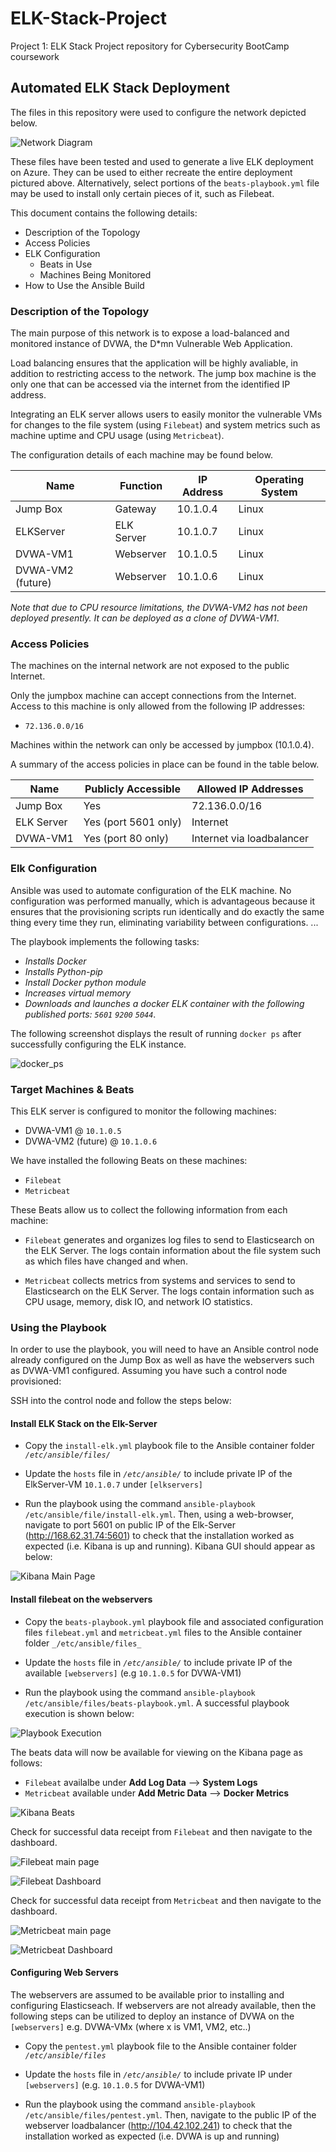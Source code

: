 # ELK-Stack-Project
Project 1: ELK Stack Project repository for Cybersecurity BootCamp coursework
## Automated ELK Stack Deployment

The files in this repository were used to configure the network depicted below.

![Network Diagram](https://github.com/jabartiwarsame/project13/blob/main/diagram/network_diagram.png)

These files have been tested and used to generate a live ELK deployment on Azure. They can be used to either recreate the entire deployment pictured above. Alternatively, select portions of the `beats-playbook.yml` file may be used to install only certain pieces of it, such as Filebeat.

This document contains the following details:
- Description of the Topology
- Access Policies
- ELK Configuration
  - Beats in Use
  - Machines Being Monitored
- How to Use the Ansible Build

### Description of the Topology

The main purpose of this network is to expose a load-balanced and monitored instance of DVWA, the D*mn Vulnerable Web Application.

Load balancing ensures that the application will be highly avaliable, in addition to restricting access to the network.  The jump box machine is the only one that can be accessed via the internet from the identified IP address.

Integrating an ELK server allows users to easily monitor the vulnerable VMs for changes to the file system (using `Filebeat`) and system metrics such as machine uptime and CPU usage (using `Metricbeat`).

The configuration details of each machine may be found below.

| Name     | Function | IP Address | Operating System |
|----------|----------|------------|------------------|
| Jump Box | Gateway  | 10.1.0.4   | Linux            |
| ELKServer| ELK Server | 10.1.0.7   | Linux            |
| DVWA-VM1 | Webserver  | 10.1.0.5 | Linux  |
| DVWA-VM2 (future)  |  Webserver        | 10.1.0.6  | Linux  |

*Note that due to CPU resource limitations, the DVWA-VM2 has not been deployed presently.  It can be deployed as a clone of DVWA-VM1*.

### Access Policies

The machines on the internal network are not exposed to the public Internet. 

Only the jumpbox machine can accept connections from the Internet. Access to this machine is only allowed from the following IP addresses:
- `72.136.0.0/16`

Machines within the network can only be accessed by jumpbox (10.1.0.4).

A summary of the access policies in place can be found in the table below.

| Name     | Publicly Accessible | Allowed IP Addresses |
|----------|---------------------|----------------------|
| Jump Box | Yes              | 72.136.0.0/16    |
| ELK Server   | Yes (port 5601 only)           | Internet                     |
|  DVWA-VM1    | Yes (port 80 only)     | Internet via loadbalancer |

### Elk Configuration

Ansible was used to automate configuration of the ELK machine. No configuration was performed manually, which is advantageous because it ensures that the provisioning scripts run identically and do exactly the same thing every time they run, eliminating variability between configurations. ...


The playbook implements the following tasks:
- _Installs Docker_
- _Installs Python-pip_
- _Install Docker python module_
- _Increases virtual memory_
- _Downloads and launches a docker ELK container with the following published ports: `5601` `9200` `5044`_.

The following screenshot displays the result of running `docker ps` after successfully configuring the ELK instance.

![docker_ps](https://github.com/jabartiwarsame/project13/blob/main/diagram/docker_ps.png)

### Target Machines & Beats
This ELK server is configured to monitor the following machines:
- DVWA-VM1 @ `10.1.0.5`
- DVWA-VM2 (future) @ `10.1.0.6`

We have installed the following Beats on these machines:
- `Filebeat`
- `Metricbeat`

These Beats allow us to collect the following information from each machine:
- `Filebeat` generates and organizes log files to send to Elasticsearch on the ELK Server. The logs contain information about the file system such as which files have changed and when.

- `Metricbeat` collects metrics from systems and services to send to Elasticsearch on the ELK Server. The logs contain information such as CPU usage, memory, disk IO, and network IO statistics.

### Using the Playbook
In order to use the playbook, you will need to have an Ansible control node already configured on the Jump Box as well as have the webservers such as DVWA-VM1 configured. Assuming you have such a control node provisioned:

SSH into the control node and follow the steps below:

#### Install ELK Stack on the Elk-Server
- Copy the `install-elk.yml` playbook file to the Ansible container folder _`/etc/ansible/files/`_

- Update the `hosts` file in _`/etc/ansible/`_ to include private IP of the ElkServer-VM `10.1.0.7` under `[elkservers]`

- Run the playbook using the command `ansible-playbook /etc/ansible/file/install-elk.yml`.  Then, using a web-browser, navigate to port 5601 on public IP of the Elk-Server (http://168.62.31.74:5601) to check that the installation worked as expected (i.e. Kibana is up and running). Kibana GUI should appear as below:

![Kibana Main Page](https://github.com/jabartiwarsame/project13/blob/main/diagram/kibana_main.png)

#### Install filebeat on the webservers
- Copy the `beats-playbook.yml` playbook file and associated configuration files `filebeat.yml` and `metricbeat.yml` files to the Ansible container folder `_/etc/ansible/files_`

- Update the `hosts` file in _`/etc/ansible/`_ to include private IP of the available `[webservers]` (e.g `10.1.0.5` for DVWA-VM1)

- Run the playbook using the command `ansible-playbook /etc/ansible/files/beats-playbook.yml`. A successful playbook execution is shown below:

![Playbook Execution](https://github.com/jabartiwarsame/project13/blob/main/ansible/filebeat.yml)

The beats data will now be available for viewing on the Kibana page as follows:
- `Filebeat` availalbe under **Add Log Data** --> **System Logs**
- `Metricbeat` available under **Add Metric Data** --> **Docker Metrics**

![Kibana Beats](https://github.com/jabartiwarsame/project13/blob/main/ansible/beats-playbook.yml)

Check for successful data receipt from `Filebeat` and then navigate to the dashboard.

![Filebeat main page](https://github.com/jabartiwarsame/project13/blob/main/diagram/filebeat_main.png)

![Filebeat Dashboard](https://github.com/jabartiwarsame/project13/blob/main/diagram/filebeat_dashboard.png)

Check for successful data receipt from `Metricbeat` and then navigate to the dashboard.

![Metricbeat main page](https://github.com/jabartiwarsame/project13/blob/main/diagram/metricbeat_main.png)

![Metricbeat Dashboard](https://github.com/jabartiwarsame/project13/blob/main/diagram/metricbeat_dashboard.png)

#### Configuring Web Servers
The webservers are assumed to be available prior to installing and configuring Elasticseach.  If webservers are not already available, then the following steps can be utilized to deploy an instance of DVWA on the `[webservers]` e.g. DVWA-VMx (where x is VM1, VM2, etc..)

- Copy the `pentest.yml` playbook file to the Ansible container folder _`/etc/ansible/files`_

- Update the `hosts` file in _`/etc/ansible/`_ to include private IP under `[webservers]` (e.g. `10.1.0.5` for DVWA-VM1)

- Run the playbook using the command `ansible-playbook /etc/ansible/files/pentest.yml`.  Then, navigate to the public IP of the webserver loadbalancer (http://104.42.102.241) to check that the installation worked as expected (i.e. DVWA is up and running)
